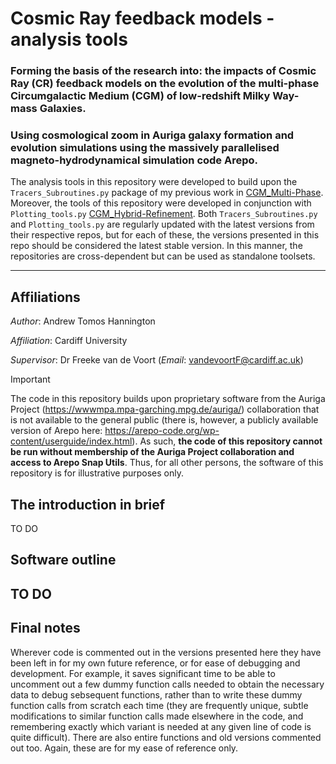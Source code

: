 # Cosmic Ray feedback models - analysis tools
### Forming the basis of the research into: the impacts of Cosmic Ray (CR) feedback models on the evolution of the multi-phase Circumgalactic Medium (CGM) of low-redshift Milky Way-mass Galaxies.
### Using cosmological zoom in Auriga galaxy formation and evolution simulations using the massively parallelised magneto-hydrodynamical simulation code Arepo.

The analysis tools in this repository were developed to build upon the `Tracers_Subroutines.py` package of my previous work in [CGM_Multi-Phase](https://github.com/ATHannington/Cardiff_Auriga_CGM_Multi_Phase). 
Moreover, the tools of this repository were developed in conjunction with `Plotting_tools.py` [CGM_Hybrid-Refinement](https://github.com/ATHannington/Cardiff_Auriga_CGM_Arepo_Hybrid_Refinement). 
Both `Tracers_Subroutines.py` and `Plotting_tools.py` are regularly updated with the latest versions from their respective repos, but for each of these, the versions presented in this repo should be considered the latest stable version.
In this manner, the repositories are cross-dependent but can be used as standalone toolsets.

---

## Affiliations
*Author*: Andrew Tomos Hannington

*Affiliation*: Cardiff University

*Supervisor*: Dr Freeke van de Voort (*Email*: vandevoortF@cardiff.ac.uk)

> [!IMPORTANT]
> The code in this repository builds upon proprietary software from the Auriga Project (https://wwwmpa.mpa-garching.mpg.de/auriga/) collaboration that is not available to the general public (there is, however, a publicly available version of Arepo here: https://arepo-code.org/wp-content/userguide/index.html). As such, **the code of this repository cannot be run without membership of the Auriga Project collaboration and access to Arepo Snap Utils**. Thus, for all other persons, the software of this repository is for illustrative purposes only.

## The introduction in brief
TO DO

## Software outline
TO DO
---

## Final notes
Wherever code is commented out in the versions presented here they have been left in for my own future reference, or for ease of debugging and development. For example, it saves significant time to be able to uncomment out a few dummy function calls needed to obtain the necessary data to debug sebsequent functions, rather than to write these dummy function calls from scratch each time (they are frequently unique, subtle modifications to similar function calls made elsewhere in the code, and remembering exactly which variant is needed at any given line of code is quite difficult). There are also entire functions and old versions commented out too. Again, these are for my ease of reference only.
